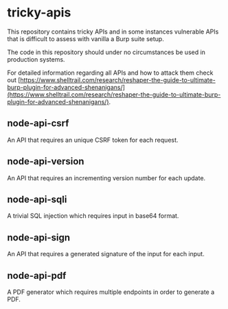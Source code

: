 # tricky-apis

This repository contains tricky APIs and in some instances 
vulnerable APIs that is difficult to assess with vanilla
a Burp suite setup.

The code in this repository should under no circumstances be 
used in production systems.

For detailed information regarding all APIs and how to attack them check out [https://www.shelltrail.com/research/reshaper-the-guide-to-ultimate-burp-plugin-for-advanced-shenanigans/](https://www.shelltrail.com/research/reshaper-the-guide-to-ultimate-burp-plugin-for-advanced-shenanigans/).

## node-api-csrf

An API that requires an unique CSRF token for each request.

## node-api-version

An API that requires an incrementing version number for each update.

## node-api-sqli

A trivial SQL injection which requires input in base64 format.

## node-api-sign

An API that requires a generated signature of the input for each input.

## node-api-pdf

A PDF generator which requires multiple endpoints in order to generate a PDF.
